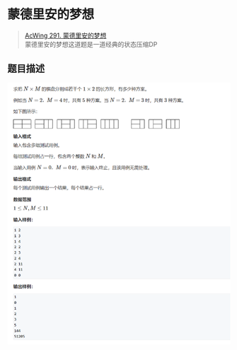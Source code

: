 # 蒙德里安的梦想
> [AcWing 291. 蒙德里安的梦想](https://www.acwing.com/activity/content/problem/content/1010/)  
蒙德里安的梦想这道题是一道经典的状态压缩DP

## 题目描述
![蒙德里安的梦想题目](image/蒙德里安的梦想题目.png)  

